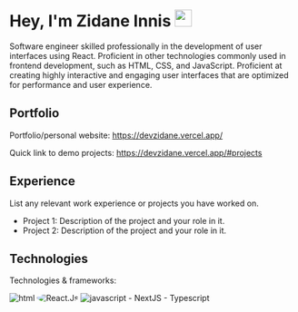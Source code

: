 # Hey, I'm Zidane Innis <img src="https://rapidapi.com/blog/wp-content/uploads/2017/01/octocat.gif" width="30px">




Software engineer skilled professionally in the development of user interfaces using React. Proficient in other technologies commonly used in frontend development, such as HTML, CSS, and JavaScript. 
Proficient at creating highly interactive and engaging user interfaces that are optimized for performance and user experience. 

## Portfolio

Portfolio/personal website: https://devzidane.vercel.app/

Quick link to demo projects: https://devzidane.vercel.app/#projects

## Experience

List any relevant work experience or projects you have worked on.

- Project 1: Description of the project and your role in it.
- Project 2: Description of the project and your role in it.

## Technologies

Technologies & frameworks:

<img alt="html" src="https://img.shields.io/badge/HTML5-E34F26?style=for-the-badge&logo=html5&logoColor=white" /> 
<img alt="React.Js" src="https://img.shields.io/badge/react-1867c0?style=for-the-badge&logo=react&logoColor=fff" style="border-radius: 50%;" />
<img alt="javascript" src="https://img.shields.io/badge/JavaScript-F7DF1E?style=for-the-badge&logo=javascript&logoColor=000" /> 
- NextJS
- Typescript
<!---
zidxne1/zidxne1 is a ✨ special ✨ repository because its `README.md` (this file) appears on your GitHub profile.
You can click the Preview link to take a look at your changes.
--->
